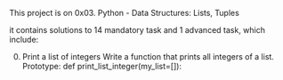This project is on 0x03. Python - Data Structures: Lists, Tuples

it contains solutions to 14 mandatory task and 1 advanced task, which include:

0. Print a list of integers
Write a function that prints all integers of a list.
Prototype: def print_list_integer(my_list=[]):
